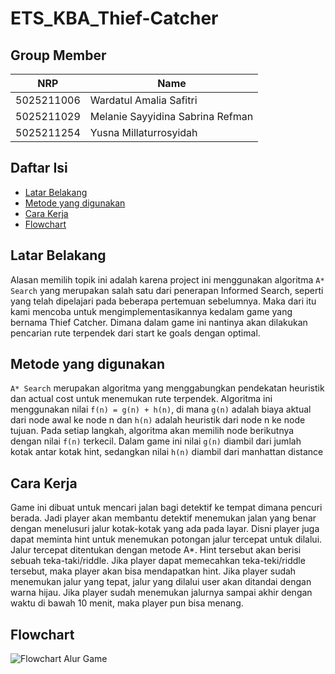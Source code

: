 # ETS_KBA_Thief-Catcher

## Group Member

| NRP        | Name                                   |
| ---------- | -------------------------------------- |
| 5025211006 | Wardatul Amalia Safitri                |
| 5025211029 | Melanie Sayyidina Sabrina Refman       |
| 5025211254 | Yusna Millaturrosyidah                 |

## Daftar Isi

- [Latar Belakang](#Latar-Belakang)
- [Metode yang digunakan](#Metode-yang-digunakan)
- [Cara Kerja](#Cara-Kerja)
- [Flowchart](#Flowchart)

## Latar Belakang
Alasan memilih topik ini adalah karena project ini menggunakan algoritma `A* Search` yang merupakan salah satu dari penerapan Informed Search, seperti yang telah dipelajari pada beberapa pertemuan sebelumnya. Maka dari itu kami mencoba untuk mengimplementasikannya kedalam game yang bernama Thief Catcher. Dimana dalam game ini nantinya akan dilakukan pencarian rute terpendek dari start ke goals dengan optimal.

## Metode yang digunakan
`A* Search` merupakan algoritma yang menggabungkan pendekatan heuristik dan actual cost untuk menemukan rute terpendek. Algoritma ini menggunakan nilai `f(n) = g(n) + h(n)`, di mana `g(n)` adalah biaya aktual dari node awal ke node n dan `h(n)` adalah heuristik dari node n ke node tujuan. Pada setiap langkah, algoritma akan memilih node berikutnya dengan nilai `f(n)` terkecil. Dalam game ini nilai `g(n)` diambil dari jumlah kotak antar kotak hint, sedangkan nilai `h(n)` diambil dari manhattan distance

## Cara Kerja 
Game ini dibuat untuk mencari jalan bagi detektif ke tempat dimana pencuri berada. Jadi player akan membantu detektif menemukan jalan yang benar dengan menelusuri jalur kotak-kotak yang ada pada layar.  Disni player juga dapat meminta hint untuk menemukan potongan jalur tercepat untuk dilalui. Jalur tercepat ditentukan dengan metode A*. Hint tersebut akan berisi sebuah teka-taki/riddle. Jika player dapat memecahkan teka-teki/riddle tersebut, maka player akan bisa mendapatkan hint. Jika player sudah menemukan jalur yang tepat, jalur yang dilalui user akan ditandai dengan warna hijau. Jika player sudah menemukan jalurnya sampai akhir dengan waktu di bawah 10 menit, maka player pun bisa menang.

## Flowchart
![Flowchart Alur Game](https://github.com/wamalias/KB_Thief-Catcher/assets/91377793/fe3fc9d2-66a8-4367-9c2c-934ea73a066e)
